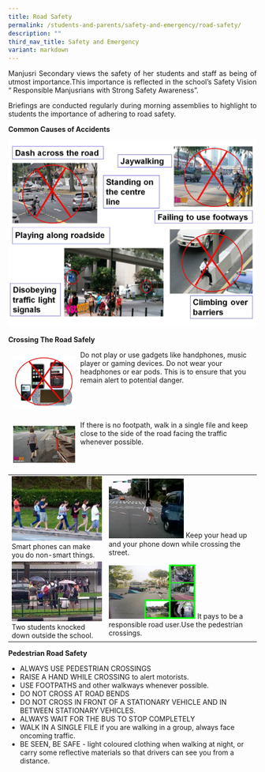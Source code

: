 ```yaml
---
title: Road Safety
permalink: /students-and-parents/safety-and-emergency/road-safety/
description: ""
third_nav_title: Safety and Emergency
variant: markdown
---
```

<p style="text-align: justify;">Manjusri Secondary views the safety of her students and staff as being of utmost importance.This importance is reflected in the school’s Safety Vision “ Responsible Manjusrians with Strong Safety Awareness”.</p>

<p style="text-align: justify;">Briefings are conducted regularly during morning assemblies to highlight to students the importance of adhering to road safety.</p>

**Common Causes of Accidents**

![](/images/Students%20and%20Parents/Safety%20and%20Emergency/Road%20safety/safe1.jpg)

**Crossing The Road Safely**

<img src="/images/Students%20and%20Parents/Safety%20and%20Emergency/Road%20safety/safe1b.jpg" style="width:25%; float:left; padding:10px">Do not play or use gadgets like handphones, music player or gaming devices. Do not wear your headphones or ear pods. This is to ensure that you remain alert to potential danger. <br clear="left">



<img src="/images/Students%20and%20Parents/Safety%20and%20Emergency/Road%20safety/safe1c.jpg" style="width:25%; float:left; padding:10px">If there is no footpath, walk in a single file and keep close to the side of the road facing the traffic whenever possible.<br clear="left">


|   |   |
|---|---|
|  ![](/images/Students%20and%20Parents/Safety%20and%20Emergency/Road%20safety/safe3a.jpg)  Smart phones can make you do non-smart things.	 | <img src="/images/Students%20and%20Parents/Safety%20and%20Emergency/Road%20safety/safe3b.jpg" style="width:52%"> Keep your head up and your phone down while crossing the street. |
|  ![](/images/Students%20and%20Parents/Safety%20and%20Emergency/Road%20safety/safe4.jpg)  Two students knocked down outside the school.	  | <img src="/images/Students%20and%20Parents/Safety%20and%20Emergency/Road%20safety/safe5.jpg" style="width:60%"> It pays to be a responsible road user.Use the pedestrian crossings. |

**Pedestrian Road Safety**

*   ALWAYS USE PEDESTRIAN CROSSINGS
*   RAISE A HAND WHILE CROSSING to alert motorists.
*   USE FOOTPATHS and other walkways whenever possible.
*   DO NOT CROSS AT ROAD BENDS
*   DO NOT CROSS IN FRONT OF A STATIONARY VEHICLE AND IN BETWEEN STATIONARY VEHICLES.
*   ALWAYS WAIT FOR THE BUS TO STOP COMPLETELY
*   WALK IN A SINGLE FILE if you are walking in a group, always face oncoming traffic.
*   BE SEEN, BE SAFE - light coloured clothing when walking at night, or carry some reflective materials so that drivers can see you from a distance.